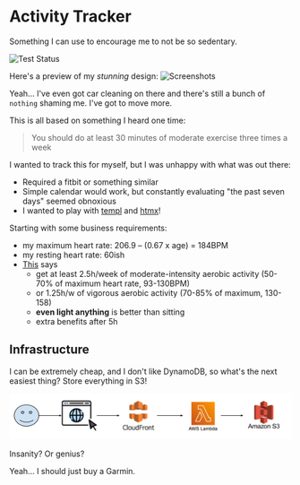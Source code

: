 # Activity Tracker

Something I can use to encourage me to not be so sedentary.

![Test Status](https://github.com/jamethy/activity-tracker/actions/workflows/go-build-and-test.yml/badge.svg)

Here's a preview of my _stunning_ design:
![Screenshots](https://github.com/user-attachments/assets/2e34648f-1be8-4d78-a86c-a2e0ad40be88)

Yeah... I've even got car cleaning on there and there's still a bunch of `nothing` shaming me. I've got to move more.

This is all based on something I heard one time:

> You should do at least 30 minutes of moderate exercise three times a week

I wanted to track this for myself, but I was unhappy with what was out there:

- Required a fitbit or something similar
- Simple calendar would work, but constantly evaluating "the past seven days" seemed obnoxious
- I wanted to play with [templ](https://templ.guide/) and [htmx](https://htmx.org/)!

Starting with some business requirements:

- my maximum heart rate: 206.9 – (0.67 x age) = 184BPM
- my resting heart rate: 60ish
- [This](https://www.heart.org/en/healthy-living/fitness/fitness-basics/aha-recs-for-physical-activity-in-adults) says
    - get at least 2.5h/week of moderate-intensity aerobic activity (50-70% of maximum heart rate, 93-130BPM)
    - or 1.25h/w of vigorous aerobic activity (70-85% of maximum, 130-158)
    - **even light anything** is better than sitting
    - extra benefits after 5h

## Infrastructure
I can be extremely cheap, and I don't like DynamoDB, so what's the next easiest thing? Store everything in S3!

![infrastructure.png](docs/infrastructure.png)

Insanity? Or genius?

Yeah... I should just buy a Garmin.

